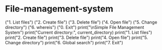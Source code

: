 # File-management-system


("1. List files")
("2. Create file")
("3. Delete file")
("4. Open file")
("5. Change directory")
("6. whereis")
("0. Exit")
        print("\nSimple File Management System")
        print("Current directory:", current_directory)
        print("1. List files")
        print("2. Create file")
        print("3. Delete file")
        print("4. Open file")
        print("5. Change directory")
        print("6. Global search")
        print("7. Exit")